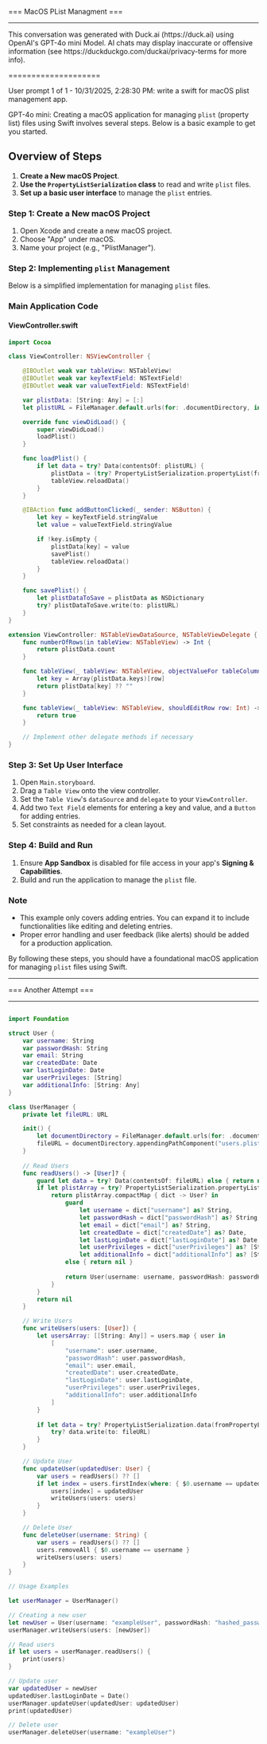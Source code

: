 === MacOS PList Managment ===
<hr>
This conversation was generated with Duck.ai (https://duck.ai) using OpenAI's GPT-4o mini Model. AI chats may display inaccurate or offensive information (see https://duckduckgo.com/duckai/privacy-terms for more info).

====================

User prompt 1 of 1 - 10/31/2025, 2:28:30 PM:
write a swift for macOS plist management app.

GPT-4o mini:
Creating a macOS application for managing `plist` (property list) files using Swift involves several steps. Below is a basic example to get you started.

## Overview of Steps

1. **Create a New macOS Project**.
2. **Use the `PropertyListSerialization` class** to read and write `plist` files.
3. **Set up a basic user interface** to manage the `plist` entries.

### Step 1: Create a New macOS Project

1. Open Xcode and create a new macOS project.
2. Choose "App" under macOS.
3. Name your project (e.g., "PlistManager").

### Step 2: Implementing `plist` Management

Below is a simplified implementation for managing `plist` files.

### Main Application Code

#### ViewController.swift

```swift
import Cocoa

class ViewController: NSViewController {

    @IBOutlet weak var tableView: NSTableView!
    @IBOutlet weak var keyTextField: NSTextField!
    @IBOutlet weak var valueTextField: NSTextField!

    var plistData: [String: Any] = [:]
    let plistURL = FileManager.default.urls(for: .documentDirectory, in: .userDomainMask).first!.appendingPathComponent("Data.plist")

    override func viewDidLoad() {
        super.viewDidLoad()
        loadPlist()
    }

    func loadPlist() {
        if let data = try? Data(contentsOf: plistURL) {
            plistData = (try? PropertyListSerialization.propertyList(from: data, options: [], format: nil)) as? [String: Any] ?? [:]
            tableView.reloadData()
        }
    }

    @IBAction func addButtonClicked(_ sender: NSButton) {
        let key = keyTextField.stringValue
        let value = valueTextField.stringValue

        if !key.isEmpty {
            plistData[key] = value
            savePlist()
            tableView.reloadData()
        }
    }

    func savePlist() {
        let plistDataToSave = plistData as NSDictionary
        try? plistDataToSave.write(to: plistURL)
    }
}

extension ViewController: NSTableViewDataSource, NSTableViewDelegate {
    func numberOfRows(in tableView: NSTableView) -> Int {
        return plistData.count
    }

    func tableView(_ tableView: NSTableView, objectValueFor tableColumn: NSTableColumn?, row: Int) -> Any? {
        let key = Array(plistData.keys)[row]
        return plistData[key] ?? ""
    }

    func tableView(_ tableView: NSTableView, shouldEditRow row: Int) -> Bool {
        return true
    }

    // Implement other delegate methods if necessary
}
```

### Step 3: Set Up User Interface

1. Open `Main.storyboard`.
2. Drag a `Table View` onto the view controller.
3. Set the `Table View`'s `dataSource` and `delegate` to your `ViewController`.
4. Add two `Text Field` elements for entering a key and value, and a `Button` for adding entries.
5. Set constraints as needed for a clean layout.

### Step 4: Build and Run

1. Ensure **App Sandbox** is disabled for file access in your app's **Signing & Capabilities**.
2. Build and run the application to manage the `plist` file.

### Note

- This example only covers adding entries. You can expand it to include functionalities like editing and deleting entries.
- Proper error handling and user feedback (like alerts) should be added for a production application.

By following these steps, you should have a foundational macOS application for managing `plist` files using Swift.


<hr>
=== Another Attempt ===
<hr>

````swift

import Foundation

struct User {
    var username: String
    var passwordHash: String
    var email: String
    var createdDate: Date
    var lastLoginDate: Date
    var userPrivileges: [String]
    var additionalInfo: [String: Any]
}

class UserManager {
    private let fileURL: URL

    init() {
        let documentDirectory = FileManager.default.urls(for: .documentDirectory, in: .userDomainMask).first!
        fileURL = documentDirectory.appendingPathComponent("users.plist")
    }
    
    // Read Users
    func readUsers() -> [User]? {
        guard let data = try? Data(contentsOf: fileURL) else { return nil }
        if let plistArray = try? PropertyListSerialization.propertyList(from: data, options: [], format: nil) as? [[String: Any]] {
            return plistArray.compactMap { dict -> User? in
                guard 
                    let username = dict["username"] as? String,
                    let passwordHash = dict["passwordHash"] as? String,
                    let email = dict["email"] as? String,
                    let createdDate = dict["createdDate"] as? Date,
                    let lastLoginDate = dict["lastLoginDate"] as? Date,
                    let userPrivileges = dict["userPrivileges"] as? [String],
                    let additionalInfo = dict["additionalInfo"] as? [String: Any]
                else { return nil }
                
                return User(username: username, passwordHash: passwordHash, email: email, createdDate: createdDate, lastLoginDate: lastLoginDate, userPrivileges: userPrivileges, additionalInfo: additionalInfo)
            }
        }
        return nil
    }

    // Write Users
    func writeUsers(users: [User]) {
        let usersArray: [[String: Any]] = users.map { user in
            [
                "username": user.username,
                "passwordHash": user.passwordHash,
                "email": user.email,
                "createdDate": user.createdDate,
                "lastLoginDate": user.lastLoginDate,
                "userPrivileges": user.userPrivileges,
                "additionalInfo": user.additionalInfo
            ]
        }
        
        if let data = try? PropertyListSerialization.data(fromPropertyList: usersArray, format: .xml, options: 0) {
            try? data.write(to: fileURL)
        }
    }

    // Update User
    func updateUser(updatedUser: User) {
        var users = readUsers() ?? []
        if let index = users.firstIndex(where: { $0.username == updatedUser.username }) {
            users[index] = updatedUser
            writeUsers(users: users)
        }
    }

    // Delete User
    func deleteUser(username: String) {
        var users = readUsers() ?? []
        users.removeAll { $0.username == username }
        writeUsers(users: users)
    }
}

// Usage Examples

let userManager = UserManager()

// Creating a new user
let newUser = User(username: "exampleUser", passwordHash: "hashed_password_here", email: "example@example.com", createdDate: Date(), lastLoginDate: Date(), userPrivileges: ["admin"], additionalInfo: ["PhoneNumber": "+123456789"])
userManager.writeUsers(users: [newUser])

// Read users
if let users = userManager.readUsers() {
    print(users)
}

// Update user
var updatedUser = newUser
updatedUser.lastLoginDate = Date()
userManager.updateUser(updatedUser: updatedUser)
print(updatedUser)

// Delete user
userManager.deleteUser(username: "exampleUser")

````
